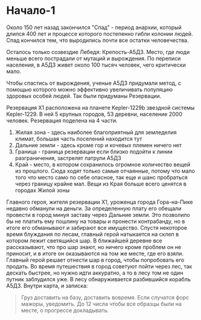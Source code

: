 # Начало-1
Около 150 лет назад закончился "Спад" - период анархии, который длился 400 лет и процессе которого постепенно гибли колонии людей. Спад кончился тем, что выродились почти все остатки человечества.

Осталось только созвездие Лебедя: Крепость-А5Д3. Место, где люди меньше всего пострадали от мутаций и вырождения. По переписи населения, в А5Д3 живет около 100 тысяч человек, чего критически мало.

Чтобы спастись от вырождения, ученые А5Д3 придумали метод, с помощью которого можно эффективно увеличивать популяцию здоровых особей людей. Так были придуманы Резервации.

Резервация Х1 расположена на планете Kepler-1229b звездной системы Kepler-1229. В ней 5 крупных городов, 53 деревни, население 2000 человек. Резервация поделена на 4 части.

1. Жилая зона - здесь наиболее благоприятный для земледелия климат, большая часть поселений находится тут
2. Дальние земли - здесь кроме гор и кочевых племен ничего нет
3. Граница - граница резервации если близко подойти к линии разграничения, застрелят патрули А5Д3
4. Край - место, в котором сохранилось огромное количество вещей из прошлого. Сюда ходят только самые отчаянные, потому что мало того что место само по себе опасное, так еще и шанс пробраться через границу крайне мал. Вещи из Края больше всего ценятся в городах Жилой зоны

Главного героя, жителя резервации Х1, уроженца города Гора-на-Пике недавно обманули на деньги. За определенную плату его обещали провести в город минуя заставу через Дальние земли. Это позволило бы не платить ему пошлину на товары и пронести контрабанду, но в итоге его обманывают и забирают все имущество. Спустя некоторое время блуждания по лесам, главный герой натыкается на склеп в котором лежит светящийся шар. В ближайшей деревне все рассказывают, что про шар знают, но ничего кроме проблем он не приносит, и в итоге он оказываются на том же месте, где его взяли. Главный герой решает отнести шар в город, чтобы попробовать его продать. Во время путешествия в город советуют пойти через лес, так дескать быстрее, но нужно идти аккуратно, а то в лесу том не один путник заблудился уже. В лесу обнаруживается разбившийся корабль А5Д3. Внутри карта, и записка:

> Груз доставить на базу, доставить вовремя. Если случатся форс мажоры, уведомить. До 12 числа чтобы все образцы были на месте, о прогрессе докладывать. 
